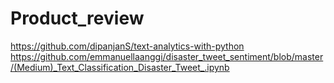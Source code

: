# Product_review

https://github.com/dipanjanS/text-analytics-with-python
https://github.com/emmanuellaanggi/disaster_tweet_sentiment/blob/master/(Medium)_Text_Classification_Disaster_Tweet_.ipynb
